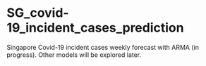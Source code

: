# SG_covid-19_incident_cases_prediction

Singapore Covid-19 incident cases weekly forecast with ARMA (in progress). Other models will be explored later.

